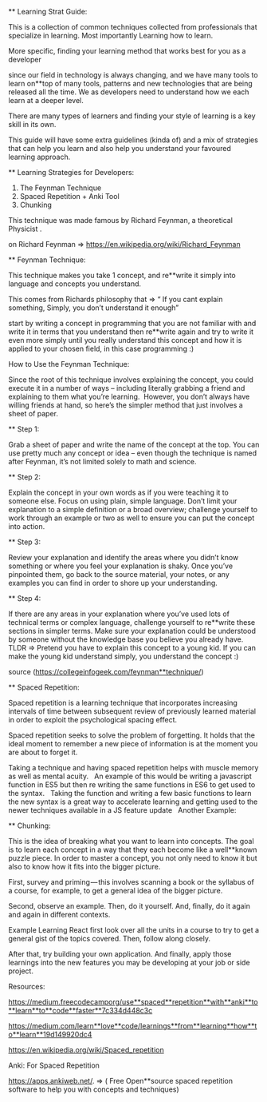 \*\* Learning Strat Guide:

This is a collection of common techniques collected from professionals that specialize in learning. Most importantly Learning how to learn.

More specific, finding your learning method that works best for you as a developer

since our field in technology is always changing, and we have many tools to learn on\*\*top of many tools, patterns and new technologies that are being released all the time. We as developers need to understand how we each learn at a deeper level.

There are many types of learners and finding your style of learning is a key skill in its own.

This guide will have some extra guidelines (kinda of) and a mix of strategies that can help you learn and also help you understand your favoured learning approach.

\*\* Learning Strategies for Developers:

1. The Feynman Technique
2. Spaced Repetition + Anki Tool
3. Chunking

This technique was made famous by Richard Feynman, a theoretical Physicist .

on Richard Feynman => https://en.wikipedia.org/wiki/Richard_Feynman

\*\* Feynman Technique:

This technique makes you take 1 concept, and re\*\*write it simply into language and concepts you understand.

This comes from Richards philosophy that => “ If you cant explain something, Simply, you don’t understand it enough”

start by writing a concept in programming that you are not familiar with and write it in terms that you understand then re\*\*write again and try to write it even more simply until you really understand this concept and how it is applied to your chosen field, in this case programming :)

How to Use the Feynman Technique:

Since the root of this technique involves explaining the concept, you could execute it in a number of ways – including literally grabbing a friend and explaining to them what you’re learning.  However, you don’t always have willing friends at hand, so here’s the simpler method that just involves a sheet of paper.

\*\* Step 1:

Grab a sheet of paper and write the name of the concept at the top. You can use pretty much any concept or idea – even though the technique is named after Feynman, it’s not limited solely to math and science.

\*\* Step 2:

Explain the concept in your own words as if you were teaching it to someone else. Focus on using plain, simple language. Don’t limit your explanation to a simple definition or a broad overview; challenge yourself to work through an example or two as well to ensure you can put the concept into action.

\*\* Step 3:

Review your explanation and identify the areas where you didn’t know something or where you feel your explanation is shaky. Once you’ve pinpointed them, go back to the source material, your notes, or any examples you can find in order to shore up your understanding.

\*\* Step 4:

If there are any areas in your explanation where you’ve used lots of technical terms or complex language, challenge yourself to re\*\*write these sections in simpler terms. Make sure your explanation could be understood by someone without the knowledge base you believe you already have.   TLDR => Pretend you have to explain this concept to a young kid. If you can make the young kid understand simply, you understand the concept :)

source (https://collegeinfogeek.com/feynman**technique/)

\*\* Spaced Repetition:

Spaced repetition is a learning technique that incorporates increasing intervals of time between subsequent review of previously learned material in order to exploit the psychological spacing effect.

Spaced repetition seeks to solve the problem of forgetting. It holds that the ideal moment to remember a new piece of information is at the moment you are about to forget it.

Taking a technique and having spaced repetition helps with muscle memory as well as mental acuity.   An example of this would be writing a javascript function in ES5 but then re writing the same functions in ES6 to get used to the syntax.   Taking the function and writing a few basic functions to learn the new syntax is a great way to accelerate learning and getting used to the newer techniques available in a JS feature update   Another Example:

\*\* Chunking:

This is the idea of breaking what you want to learn into concepts. The goal is to learn each concept in a way that they each become like a well\*\*known puzzle piece. In order to master a concept, you not only need to know it but also to know how it fits into the bigger picture.

First, survey and priming — this involves scanning a book or the syllabus of a course, for example, to get a general idea of the bigger picture.

Second, observe an example. Then, do it yourself. And, finally, do it again and again in different contexts.

Example Learning React first look over all the units in a course to try to get a general gist of the topics covered. Then, follow along closely.

After that, try building your own application. And finally, apply those learnings into the new features you may be developing at your job or side project.

Resources:

https://medium.freecodecamporg/use**spaced**repetition**with**anki**to**learn**to**code**faster**7c334d448c3c

https://medium.com/learn**love**code/learnings**from**learning**how**to**learn**19d149920dc4

https://en.wikipedia.org/wiki/Spaced_repetition

Anki: For Spaced Repetition

https://apps.ankiweb.net/. => ( Free Open\*\*source spaced repetition software to help you with concepts and techniques)
